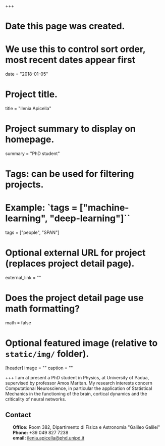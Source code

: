 +++
# Date this page was created.
# We use this to control sort order, most recent dates appear first
date = "2018-01-05"

# Project title.
title = "Ilenia Apicella"

# Project summary to display on homepage.
summary = "PhD student"

# Tags: can be used for filtering projects.
# Example: `tags = ["machine-learning", "deep-learning"]``
tags = ["people", "SPAN"]

# Optional external URL for project (replaces project detail page).
external_link = ""

# Does the project detail page use math formatting?
math = false

# Optional featured image (relative to `static/img/` folder).
[header]
image = ""
caption = ""

+++
I am at present a PhD student in Physics, at University of Padua, supervised by professor Amos Maritan. My research interests concern Computational Neuroscience, in particular the application of Statistical Mechanics in the functioning of the brain, cortical dynamics and the criticality of neural networks.

## Contact
<ul style="list-style-type:none">
  <li><b>Office:</b> Room 382, Dipartimento di Fisica e Astronomia "Galileo Galilei"</li>
  <li><b>Phone:</b> +39 049 827 7238</li>
  <li><b>email:</b> <a href="mailto:ilenia.apicella@phd.unipd.it">ilenia.apicella@phd.unipd.it</a></li>
</ul>
